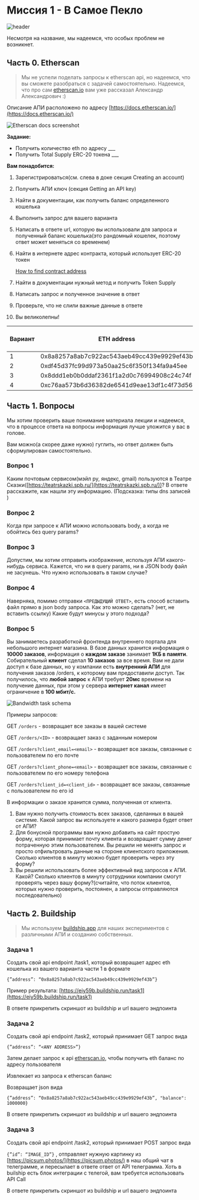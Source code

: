 # Миссия 1 - В Самое Пекло

![header](/assets/lab-1-header.png)

Несмотря на название, мы надеемся, что особых проблем не возникнет.

## Часть 0. Etherscan

> Мы не успели поделать запросы к etherscan api, но надеемся, что вы сможете разобраться с задачей самостоятельно. Надеемся, что про сам [etherscan.io](http://etherscan.io) вам уже рассказал Александр Александрович :)

Описание АПИ расположено по адресу [https://docs.etherscan.io/](https://docs.etherscan.io/)

![Etherscan docs screenshot](/assets/etherscan_docs.png)

**Задание:**

- Получить количество eth по адресу ___
- Получить Total Supply ERC-20 токена ___

**Вам понадобится:**

1. Зарегистрироваться(см. слева в доке секция Creating an account)
2. Получить АПИ ключ (секция Getting an API key)
3. Найти в документации, как получить баланс определенного кошелька
4. Выполнить запрос для вашего варианта
5. Написать в ответе url, которую вы использовали для запроса и полученный баланс кошелька(это рандомный кошелек, поэтому ответ может меняться со временем)
6. Найти в интернете адрес контракта, который использует ERC-20 токен
    
    [How to find contract address](/assets/how_to_find_etherscan_address.mp4)
    
7. Найти в документации нужный метод и получить Token Supply
8. Написать запрос и полученное значение в ответ
9. Проверьте, что не слили важные данные в ответе
10. Вы великолепны!

| Вариант | ETH address | ERC-20 token |
| --- | --- | --- |
| 1 | 0x8a8257a8ab7c922ac543aeb49cc439e9929ef43b | DAI |
| 2 | 0xdf45d37fc99d973a50aa25c6f350f134fa9a45ee | XRT |
| 3 | 0x8ddd1eb0b0ddaf2361f1a2d0c76994908c24c74f | SHIB |
| 4 | 0xc76aa573b6d36382de6541d9eae13df1c4f73d56 | USDC |

## Часть 1.  Вопросы
Мы хотим проверить ваше понимание материала лекции и надеемся, что в процессе ответа на вопросы информация лучше уложится у вас в голове.

Вам можно(а скорее даже нужно) гуглить, но ответ должен быть сформулирован самостоятельно.
### Вопрос 1
Каким почтовым сервисом(мэйл ру, яндекс, gmail) пользуются в Театре Сказки([https://teatrskazki.spb.ru/](https://teatrskazki.spb.ru/))? В ответе расскажите, как нашли эту информацию. (Подсказка: типы dns записей )
### Вопрос 2
Когда при запросе к АПИ можно использовать body, а когда не обойтись без query params?
### Вопрос 3
Допустим, мы хотим отправить изображение, используя АПИ какого-нибудь сервиса. Кажется, что ни в query params, ни в JSON body файл не засунешь. Что нужно использовать в таком случае?
### Вопрос 4
Наверняка, помимо отправки  `<ПРЕДЫДУЩИЙ ОТВЕТ>`, есть способ вставить файл прямо в json body запроса. Как это можно сделать? (нет, не вставить ссылку) Какие будут минусы у этого подхода?
### Вопрос 5 
Вы занимаетесь разработкой фронтенда внутреннего портала для небольшого интернет магазина.  В базе данных хранится информация о **10000 заказов**, информация о **каждом заказе** занимает **1КБ в памяти**. Собирательный **клиент** сделал **10 заказов** за все время. Вам не дали доступ к базе данных, но у компании есть **внутренний АПИ** для получения заказов /orders, к которому вам предоставили доступ. Так получилось, что **любой запрос** к АПИ требует **20мс** времени на получение данных, при этом у сервера **интернет канал** имеет ограничение в **100 мбит/с.**

![Bandwidth task schema](/assets/bandwidth_task_schema.png)

Примеры запросов:

GET `/orders` - возвращает все заказы в вашей системе

GET `/orders/<ID>` - возвращает заказ с заданным номером

GET `/orders?client_email=<email>` - возвращает все заказы, связанные с пользователем по его почте

GET `/orders?client_phone=<email>` - возвращает все заказы, связанные с пользователем по его номеру телефона

GET `/orders?client_id=<client_id>` - возвращает все заказы, связанные с пользователем  по его id 

В информации о заказе хранится сумма, полученная от клиента. 

1. Вам нужно получить стоимость всех заказов, сделанных в вашей системе. Какой запрос вы используете и какого размера будет ответ от АПИ?
2. Для бонусной программы вам нужно добавить на сайт простую форму, которая принимает почту клиента и возвращает сумму денег потраченную этим пользователем. Вы решили не менять запрос и просто отфильтровать данные на стороне клиентского приложения. Сколько клиентов в минуту можно будет проверить через эту форму?
3. Вы решили использовать более эффективный вид запросов к АПИ. Какой? Сколько клиентов в минуту сотрудники компании смогут проверять через вашу форму?(считайте, что поток клиентов, которых нужно проверить, постоянен, а запросы отправляются последовательно)

## Часть 2. Buildship

> Мы используем [buildship.app](http://buildship.app) для наших экспериментов с различными АПИ и созданию собственных.

### Задача 1

Создать свой api endpoint /task1, который возвращает адрес eth кошелька из вашего варианта части 1 в формате

 `{”address”: “0x8a8257a8ab7c922ac543aeb49cc439e9929ef43b”}`

Пример результата: [https://eiy59b.buildship.run/task1](https://eiy59b.buildship.run/task1)

В ответе прикрепить скриншот из buildship и url вашего эндпоинта

### Задача 2

Создать свой api endpoint /task2, который принимает GET запрос вида 

 `{”address”: “<ANY ADDRESS>”}`

Затем делает запрос к api [etherscan.io](http://etherscan.io), чтобы получить eth баланс по адресу пользователя

Извлекает из запроса к etherscan баланс

Возвращает json вида 

`{”address”: “0x8a8257a8ab7c922ac543aeb49cc439e9929ef43b”, "balance": 1000000}`

В ответе прикрепить скриншот из buildship и url вашего эндпоинта

### Задача 3

Создать свой api endpoint /task2, который принимает POST запрос вида 

 `{”id”: “IMAGE_ID”}` , отправляет нужную картинку из [https://picsum.photos/](https://picsum.photos/)  в наш общий чат в телеграмме, и пересылает в ответе ответ от API телеграмма. Хоть в builship есть блок интеграции с телегой, вам требуется использовать API Call

В ответе прикрепить скриншот из buildship и url вашего эндпоинта